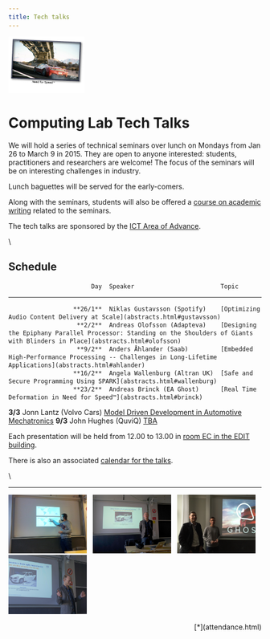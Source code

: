 ```yaml
---
title: Tech talks
---
```




  <img src="/images/nfs.png" alt="Need for Speed™" width="30%" class="talk-img">

# Computing Lab Tech Talks

We will hold a series of technical seminars over lunch on Mondays from Jan 26 to March 9 in 2015. They are open to anyone interested: students, practitioners and researchers are welcome! The focus of the seminars will be on interesting challenges in industry.

Lunch baguettes will be served for the early-comers.

Along with the seminars, students will also be offered a [course on academic writing](http://www.cse.chalmers.se/~laurako/links/CCTT.html) related to the seminars.

The tech talks are sponsored by the [ICT Area of Advance](http://www.chalmers.se/en/areas-of-advance/ict/Pages/default.aspx).

\



## Schedule

                           Day  Speaker                        Topic
------------------------------  -------                        ----
                      **26/1**  Niklas Gustavsson (Spotify)    [Optimizing Audio Content Delivery at Scale](abstracts.html#gustavsson)
                       **2/2**  Andreas Olofsson (Adapteva)    [Designing the Epiphany Parallel Processor: Standing on the Shoulders of Giants with Blinders in Place](abstracts.html#olofsson)
                       **9/2**  Anders Åhlander (Saab)         [Embedded High-Performance Processing -- Challenges in Long-Lifetime Applications](abstracts.html#ahlander)
                      **16/2**  Angela Wallenburg (Altran UK)  [Safe and Secure Programming Using SPARK](abstracts.html#wallenburg)
                      **23/2**  Andreas Brinck (EA Ghost)      [Real Time Deformation in Need for Speed™](abstracts.html#brinck)
<span class=red>**3/3**</span>  Jonn Lantz (Volvo Cars)        [Model Driven Development in Automotive Mechatronics](abstracts.html#lantz)
                       **9/3**  John Hughes (QuviQ)            [TBA](abstracts.html#hughes)

Each presentation will be held from 12.00 to 13.00 in [room EC in the EDIT building](http://maps.chalmers.se/#ec631799-6bfa-4995-95e3-efe03c13ad70).

There is also an associated [calendar for the talks](https://www.google.com/calendar/embed?src=vk6mn4kquejl2d5hhus4bpkg2c%40group.calendar.google.com&ctz=Europe/Stockholm).

\

  <hr/>

  <a href="tech-talks/spotify-talk.jpg"><img src="tech-talks/spotify-talk.jpg" alt="Spotify talk" width="31%"></a>
  &nbsp;
  <a href="tech-talks/volvo-talk2.jpg"><img src="tech-talks/volvo-talk2.jpg" alt="Volvo talk" width="31%"></a>
  &nbsp;
  <a href="tech-talks/ghost-talk.jpg"><img src="tech-talks/ghost-talk.jpg" alt="EA Ghost talk" width="31%"></a>
  &nbsp;
  <a href="tech-talks/volvo-talk.jpg"><img src="tech-talks/volvo-talk.jpg" alt="Volvo talk" width="31%"></a>

  <div style="text-align: right;">
[*](attendance.html)
  </div>

